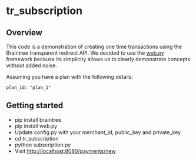 # tr_subscription

## Overview

This code is a demonstration of creating one time transactions using the
Braintree transparent redirect API.  We decided to use the
[web.py](http://webpy.org/) framework because its simplicity
allows us to clearly demonstrate concepts without added noise.

Assuming you have a plan with the following details:

    plan_id: "plan_1"

## Getting started

* pip install braintree
* pip install web.py
* Update config.py with your merchant_id, public_key and private_key
* cd tr_subscription
* python subscription.py
* Visit [http://localhost:8080/payments/new](http://localhost:8080/payments/new)



